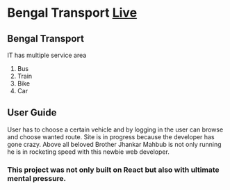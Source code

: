 # Bengal Transport  [Live](https://keen-lewin-28a3ed.netlify.app/)

## Bengal Transport

IT has multiple service area
1. Bus
2. Train
3. Bike
4. Car

## User Guide
User has to choose a certain vehicle and by logging in the user can browse and choose wanted route.
Site is in progress because the developer has gone crazy. Above all beloved Brother Jhankar Mahbub is not only running he is in rocketing speed with this newbie web developer.

### This project was not only built on React but also with ultimate mental pressure.


